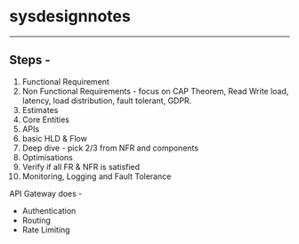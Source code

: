 # sysdesignnotes

---

## Steps - 

1. Functional Requirement
2. Non Functional Requirements - focus on CAP Theorem, Read Write load, latency, load distribution, fault tolerant, GDPR.
3. Estimates 
4. Core Entities
5. APIs
6. basic HLD & Flow
7. Deep dive - pick 2/3 from NFR and components
8. Optimisations
9. Verify if all FR & NFR is satisfied
10. Monitoring, Logging and Fault Tolerance



API Gateway does - 
- Authentication
- Routing
- Rate Limiting

